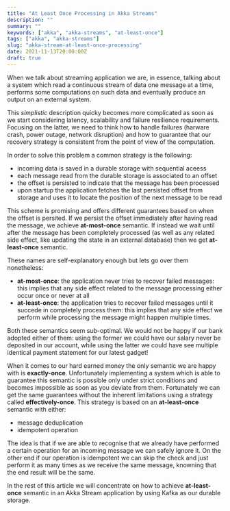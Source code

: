 ```yaml
---
title: "At Least Once Processing in Akka Streams"
description: ""
summary: ""
keywords: ["akka", "akka-streams", "at-least-once"]
tags: ["akka", "akka-streams"]
slug: "akka-stream-at-least-once-processing"
date: 2021-11-13T20:00:00Z
draft: true
---
```


When we talk about streaming application we are, in essence, talking about a system which read a continuous stream of data one message at a time, performs some computations on such data and eventually produce an output on an external system.

This *simplistic* description quicky becomes more complicated as soon as we start considering latency, scalability and failure resilience requirements.
Focusing on the latter, we need to think how to handle failures (harware crash, power outage, network disruption) and how to guarantee that our recovery strategy is consistent from the point of view of the computation.

In order to solve this problem a common strategy is the following:
- incoming data is saved in a durable storage with sequential aceess
- each message read from the durable storage is associated to an offset
- the offset is persisted to indicate that the message has been processed
- upon startup the application fetches the last persisted offset from storage and uses it to locate the position of the next message to be read

This scheme is promising and offers different guarantees based on when the offset is persited. If we persist the offset immediately after having read the message, we achieve **at-most-once** semantic. If instead we wait until after the message has been completely processed (as well as any related side effect, like updating the state in an external database) then we get **at-least-once** semantic.

These names are self-explanatory enough but lets go over them nonetheless:
- **at-most-once**: the application never tries to recover failed messages: this implies that any side effect related to the message processing either occur once or never at all
- **at-least-once**:  the application tries to recover failed messages until it succede in completely process them: this implies that any side effect we perform while processing the message might happen multiple times.

Both these semantics seem sub-optimal. We would not be happy if our bank adopted either of them: using the former we could have our salary never be deposited in our account, while using the latter we could have see multiple identical payment statement for our latest gadget!

When it comes to our hard earned money the only semantic we are happy with is **exactly-once**. Unfortunately implementing a system which is able to guarantee this semantic is possible only under strict conditions and becomes impossible as soon as you deviate from them. Fortunately we can get the same guarantees without the inherent limitations using a strategy called **effectively-once**. This strategy is based on an **at-least-once** semantic with either:
- message deduplication
- idempotent operation

The idea is that if we are able to recognise that we already have performed a certain operation for an incoming message we can safely ignore it. On the other end if our operation is idempotent we can skip the check and just perform it as many times as we receive the same message, knowning that the end result will be the same.

In the rest of this article we will concentrate on how to achieve **at-least-once** semantic in an Akka Stream application by using Kafka as our durable storage.

# 